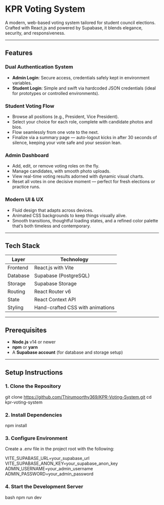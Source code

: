 # KPR Voting System

A modern, web-based voting system tailored for student council elections. Crafted with React.js and powered by Supabase, it blends elegance, security, and responsiveness.

---

## Features

### Dual Authentication System
- **Admin Login**: Secure access, credentials safely kept in environment variables.
- **Student Login**: Simple and swift via hardcoded JSON credentials (ideal for prototypes or controlled environments).

### Student Voting Flow
- Browse all positions (e.g., President, Vice President).
- Select your choice for each role, complete with candidate photos and bios.
- Flow seamlessly from one vote to the next.
- Finalize via a summary page — auto-logout kicks in after 30 seconds of silence, keeping your vote safe and your session lean.

### Admin Dashboard
- Add, edit, or remove voting roles on the fly.
- Manage candidates, with smooth photo uploads.
- View real-time voting results adorned with dynamic visual charts.
- Reset all votes in one decisive moment — perfect for fresh elections or practice runs.

### Modern UI & UX
- Fluid design that adapts across devices.
- Animated CSS backgrounds to keep things visually alive.
- Smooth transitions, thoughtful loading states, and a refined color palette that’s both timeless and contemporary.

---

## Tech Stack

| Layer       | Technology                    |
|-------------|-------------------------------|
| Frontend    | React.js with Vite             |
| Database    | Supabase (PostgreSQL)          |
| Storage     | Supabase Storage               |
| Routing     | React Router v6                |
| State       | React Context API              |
| Styling     | Hand-crafted CSS with animations |

---

## Prerequisites
- **Node.js** v14 or newer        
- **npm** or **yarn**  
- A **Supabase account** (for database and storage setup)

---

## Setup Instructions

### 1. Clone the Repository
git clone https://github.com/Thirumoorthy369/KPR-Voting-System.git
cd kpr-voting-system

### 2. Install Dependencies
npm install

### 3. Configure Environment
Create a .env file in the project root with the following:

VITE_SUPABASE_URL=your_supabase_url
VITE_SUPABASE_ANON_KEY=your_supabase_anon_key
ADMIN_USERNAME=your_admin_username
ADMIN_PASSWORD=your_admin_password

### 4. Start the Development Server
bash
npm run dev
